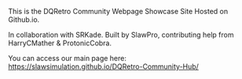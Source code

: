 This is the DQRetro Community Webpage Showcase Site Hosted on Github.io. 

In collaboration with SRKade. Built by SlawPro, contributing help from HarryCMather & ProtonicCobra.

You can access our main page here: https://slawsimulation.github.io/DQRetro-Community-Hub/
